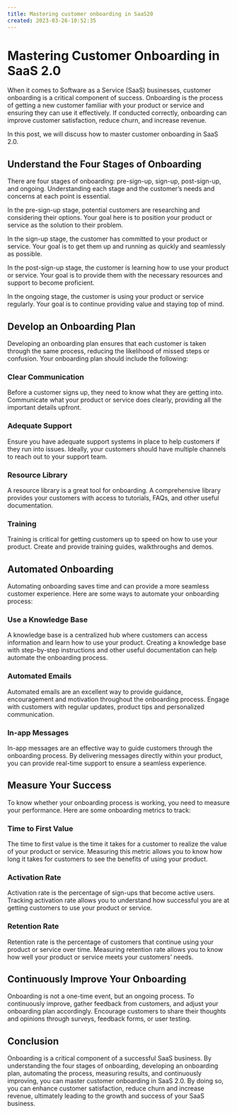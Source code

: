 ```yaml
---
title: Mastering customer onboarding in SaaS20
created: 2023-03-26-10:52:35
---
```


# Mastering Customer Onboarding in SaaS 2.0

When it comes to Software as a Service (SaaS) businesses, customer onboarding is a critical component of success. Onboarding is the process of getting a new customer familiar with your product or service and ensuring they can use it effectively. If conducted correctly, onboarding can improve customer satisfaction, reduce churn, and increase revenue.

In this post, we will discuss how to master customer onboarding in SaaS 2.0.

## Understand the Four Stages of Onboarding

There are four stages of onboarding: pre-sign-up, sign-up, post-sign-up, and ongoing. Understanding each stage and the customer’s needs and concerns at each point is essential.

In the pre-sign-up stage, potential customers are researching and considering their options. Your goal here is to position your product or service as the solution to their problem.

In the sign-up stage, the customer has committed to your product or service. Your goal is to get them up and running as quickly and seamlessly as possible.

In the post-sign-up stage, the customer is learning how to use your product or service. Your goal is to provide them with the necessary resources and support to become proficient.

In the ongoing stage, the customer is using your product or service regularly. Your goal is to continue providing value and staying top of mind.

## Develop an Onboarding Plan

Developing an onboarding plan ensures that each customer is taken through the same process, reducing the likelihood of missed steps or confusion. Your onboarding plan should include the following:

### Clear Communication

Before a customer signs up, they need to know what they are getting into. Communicate what your product or service does clearly, providing all the important details upfront.

### Adequate Support

Ensure you have adequate support systems in place to help customers if they run into issues. Ideally, your customers should have multiple channels to reach out to your support team.

### Resource Library

A resource library is a great tool for onboarding. A comprehensive library provides your customers with access to tutorials, FAQs, and other useful documentation.

### Training

Training is critical for getting customers up to speed on how to use your product. Create and provide training guides, walkthroughs and demos.

## Automated Onboarding

Automating onboarding saves time and can provide a more seamless customer experience. Here are some ways to automate your onboarding process:

### Use a Knowledge Base

A knowledge base is a centralized hub where customers can access information and learn how to use your product. Creating a knowledge base with step-by-step instructions and other useful documentation can help automate the onboarding process.

### Automated Emails

Automated emails are an excellent way to provide guidance, encouragement and motivation throughout the onboarding process. Engage with customers with regular updates, product tips and personalized communication.

### In-app Messages

In-app messages are an effective way to guide customers through the onboarding process. By delivering messages directly within your product, you can provide real-time support to ensure a seamless experience.

## Measure Your Success

To know whether your onboarding process is working, you need to measure your performance. Here are some onboarding metrics to track:

### Time to First Value

The time to first value is the time it takes for a customer to realize the value of your product or service. Measuring this metric allows you to know how long it takes for customers to see the benefits of using your product.

### Activation Rate

Activation rate is the percentage of sign-ups that become active users. Tracking activation rate allows you to understand how successful you are at getting customers to use your product or service.

### Retention Rate

Retention rate is the percentage of customers that continue using your product or service over time. Measuring retention rate allows you to know how well your product or service meets your customers’ needs.

## Continuously Improve Your Onboarding

Onboarding is not a one-time event, but an ongoing process. To continuously improve, gather feedback from customers, and adjust your onboarding plan accordingly. Encourage customers to share their thoughts and opinions through surveys, feedback forms, or user testing.

## Conclusion

Onboarding is a critical component of a successful SaaS business. By understanding the four stages of onboarding, developing an onboarding plan, automating the process, measuring results, and continuously improving, you can master customer onboarding in SaaS 2.0. By doing so, you can enhance customer satisfaction, reduce churn and increase revenue, ultimately leading to the growth and success of your SaaS business.
